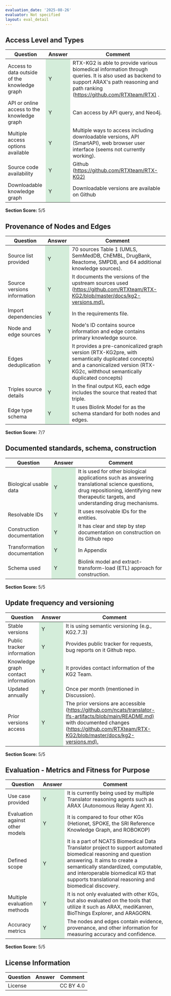 ```yaml
---
evaluation_date: '2025-08-26'
evaluator: Not specified
layout: eval_detail
---
```


## Access Level and Types
<div class="table-responsive">
<table class="table table-striped">
<thead><tr><th>Question</th><th>Answer</th><th>Comment</th></tr></thead><tbody>
<tr><td>Access to data outside of the knowledge graph</td><td style="background-color:#d4edda;">Y</td><td>RTX-KG2 is able to provide various biomedical information through queries. It is also used as backend to support ARAX&#x27;s path reasoning and path ranking (<a href="https://github.com/RTXteam/RTX)">https://github.com/RTXteam/RTX)</a> .</td></tr>
<tr><td>API or online access to the knowledge graph</td><td style="background-color:#d4edda;">Y</td><td>Can access by API query, and Neo4j.</td></tr>
<tr><td>Multiple access options available</td><td style="background-color:#d4edda;">Y</td><td>Multiple ways to access including downloadable versions, API (SmartAPI), web browser user interface (seems not currently working).</td></tr>
<tr><td>Source code availability</td><td style="background-color:#d4edda;">Y</td><td>Github (<a href="https://github.com/RTXteam/RTX-KG2)">https://github.com/RTXteam/RTX-KG2)</a></td></tr>
<tr><td>Downloadable knowledge graph</td><td style="background-color:#d4edda;">Y</td><td>Downloadable versions are available on Github</td></tr>
</tbody></table></div>
<p><strong>Section Score:</strong> 5/5</p>

## Provenance of Nodes and Edges
<div class="table-responsive">
<table class="table table-striped">
<thead><tr><th>Question</th><th>Answer</th><th>Comment</th></tr></thead><tbody>
<tr><td>Source list provided</td><td style="background-color:#d4edda;">Y</td><td>70 sources Table 1 (UMLS, SemMedDB, ChEMBL, DrugBank, Reactome, SMPDB, and 64 additional knowledge sources).</td></tr>
<tr><td>Source versions information</td><td style="background-color:#d4edda;">Y</td><td>It documents the versions of the upstream sources used (<a href="https://github.com/RTXteam/RTX-KG2/blob/master/docs/kg2-versions.md).">https://github.com/RTXteam/RTX-KG2/blob/master/docs/kg2-versions.md).</a></td></tr>
<tr><td>Import dependencies</td><td style="background-color:#d4edda;">Y</td><td>In the requirements file.</td></tr>
<tr><td>Node and edge sources</td><td style="background-color:#d4edda;">Y</td><td>Node&#x27;s ID contains source information and edge contains primary knowledge source.</td></tr>
<tr><td>Edges deduplication</td><td style="background-color:#d4edda;">Y</td><td>It provides a pre-canonicalized graph version (RTX-KG2pre, with semantically duplicated concepts) and a canonicalized version (RTX-KG2c, withthout semantically duplicated concepts)</td></tr>
<tr><td>Triples source details</td><td style="background-color:#d4edda;">Y</td><td>In the final output KG, each edge includes the source that reated that triple.</td></tr>
<tr><td>Edge type schema</td><td style="background-color:#d4edda;">Y</td><td>It uses Biolink Model for as the schema standard for both nodes and edges.</td></tr>
</tbody></table></div>
<p><strong>Section Score:</strong> 7/7</p>

## Documented standards, schema, construction
<div class="table-responsive">
<table class="table table-striped">
<thead><tr><th>Question</th><th>Answer</th><th>Comment</th></tr></thead><tbody>
<tr><td>Biological usable data</td><td style="background-color:#d4edda;">Y</td><td>It is used for other biological applications such as answering translational science questions, drug repositioning, identifying new therapeutic targets, and understanding drug mechanisms.</td></tr>
<tr><td>Resolvable IDs</td><td style="background-color:#d4edda;">Y</td><td>It uses resolvable IDs for the entities.</td></tr>
<tr><td>Construction documentation</td><td style="background-color:#d4edda;">Y</td><td>It has clear and step by step documentation on construction on its Github repo</td></tr>
<tr><td>Transformation documentation</td><td style="background-color:#d4edda;">Y</td><td>In Appendix</td></tr>
<tr><td>Schema used</td><td style="background-color:#d4edda;">Y</td><td>Biolink model and extract-transform-load (ETL) approach for construction.</td></tr>
</tbody></table></div>
<p><strong>Section Score:</strong> 5/5</p>

## Update frequency and versioning
<div class="table-responsive">
<table class="table table-striped">
<thead><tr><th>Question</th><th>Answer</th><th>Comment</th></tr></thead><tbody>
<tr><td>Stable versions</td><td style="background-color:#d4edda;">Y</td><td>It is using semantic versioning (e.g., KG2.7.3)</td></tr>
<tr><td>Public tracker information</td><td style="background-color:#d4edda;">Y</td><td>Provides public tracker for requests, bug reports on it Github repo.</td></tr>
<tr><td>Knowledge graph contact information</td><td style="background-color:#d4edda;">Y</td><td>It provides contact information of the KG2 Team.</td></tr>
<tr><td>Updated annually</td><td style="background-color:#d4edda;">Y</td><td>Once per month (mentioned in Discussion).</td></tr>
<tr><td>Prior versions access</td><td style="background-color:#d4edda;">Y</td><td>The prior versions are accessible (<a href="https://github.com/ncats/translator-lfs-artifacts/blob/main/README.md)">https://github.com/ncats/translator-lfs-artifacts/blob/main/README.md)</a> with documented changes (<a href="https://github.com/RTXteam/RTX-KG2/blob/master/docs/kg2-versions.md).">https://github.com/RTXteam/RTX-KG2/blob/master/docs/kg2-versions.md).</a></td></tr>
</tbody></table></div>
<p><strong>Section Score:</strong> 5/5</p>

## Evaluation - Metrics and Fitness for Purpose
<div class="table-responsive">
<table class="table table-striped">
<thead><tr><th>Question</th><th>Answer</th><th>Comment</th></tr></thead><tbody>
<tr><td>Use case provided</td><td style="background-color:#d4edda;">Y</td><td>It is currently being used by multiple Translator reasoning agents such as ARAX (Autonomous Relay Agent X).</td></tr>
<tr><td>Evaluation against other models</td><td style="background-color:#d4edda;">Y</td><td>It is compared to four other KGs (Hetionet, SPOKE, the SRI Reference Knowledge Graph, and ROBOKOP)</td></tr>
<tr><td>Defined scope</td><td style="background-color:#d4edda;">Y</td><td>It is a part of NCATS Biomedical Data Translator project to support automated biomedical reasoning and question answering. It aims to create a semantically standardized, computable, and interoperable biomedical KG that supports translational reasoning and biomedical discovery.</td></tr>
<tr><td>Multiple evaluation methods</td><td style="background-color:#d4edda;">Y</td><td>It is not only evaluated with other KGs, but also evaluated on the tools that utilize it such as ARAX, mediKanren, BioThings Explorer, and  ARAGORN.</td></tr>
<tr><td>Accuracy metrics</td><td style="background-color:#d4edda;">Y</td><td>The nodes and edges contain evidence, provenance, and other information for measuring accuracy and confidence.</td></tr>
</tbody></table></div>
<p><strong>Section Score:</strong> 5/5</p>

## License Information
<div class="table-responsive">
<table class="table table-striped">
<thead><tr><th>Question</th><th>Answer</th><th>Comment</th></tr></thead><tbody>
<tr><td>License</td><td></td><td>CC BY 4.0</td></tr>
</tbody></table></div>

